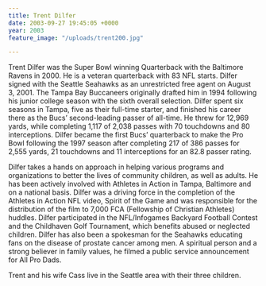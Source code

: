 ```yaml
---
title: Trent Dilfer
date: 2003-09-27 19:45:05 +0000
year: 2003
feature_image: "/uploads/trent200.jpg"

---
```

Trent Dilfer was the Super Bowl winning Quarterback with the Baltimore Ravens in 2000. He is a veteran quarterback with 83 NFL starts. Dilfer signed with the Seattle Seahawks as an unrestricted free agent on August 3, 2001. The Tampa Bay Buccaneers originally drafted him in 1994 following his junior college season with the sixth overall selection. Dilfer spent six seasons in Tampa, five as their full-time starter, and finished his career there as the Bucs’ second-leading passer of all-time. He threw for 12,969 yards, while completing 1,117 of 2,038 passes with 70 touchdowns and 80 interceptions. Dilfer became the first Bucs’ quarterback to make the Pro Bowl following the 1997 season after completing 217 of 386 passes for 2,555 yards, 21 touchdowns and 11 interceptions for an 82.8 passer rating.

Dilfer takes a hands on approach in helping various programs and organizations to better the lives of community children, as well as adults. He has been actively involved with Athletes in Action in Tampa, Baltimore and on a national basis. Dilfer was a driving force in the completion of the Athletes in Action NFL video, Spirit of the Game and was responsible for the distribution of the film to 7,000 FCA (Fellowship of Christian Athletes) huddles. Dilfer participated in the NFL/Infogames Backyard Football Contest and the Childhaven Golf Tournament, which benefits abused or neglected children. Dilfer has also been a spokesman for the Seahawks educating fans on the disease of prostate cancer among men. A spiritual person and a strong believer in family values, he filmed a public service announcement for All Pro Dads.

Trent and his wife Cass live in the Seattle area with their three children.